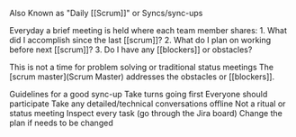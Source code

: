 
Also Known as "Daily [[Scrum]]" or Syncs/sync-ups

Everyday a brief meeting is held where each team member shares:
	1. What did I accomplish since the last [[scrum]]?
	2. What do I plan on working before next [[scrum]]?
	3. Do I have any [[blockers]] or obstacles?


This is not a time for problem solving or traditional status meetings
The [scrum master](Scrum Master) addresses the obstacles or [[blockers]].



Guidelines for a good sync-up
	Take turns going first
	Everyone should participate
	Take any detailed/technical conversations offline
	Not a ritual or status meeting
	Inspect every task (go through the Jira board)
	Change the plan if needs to be changed